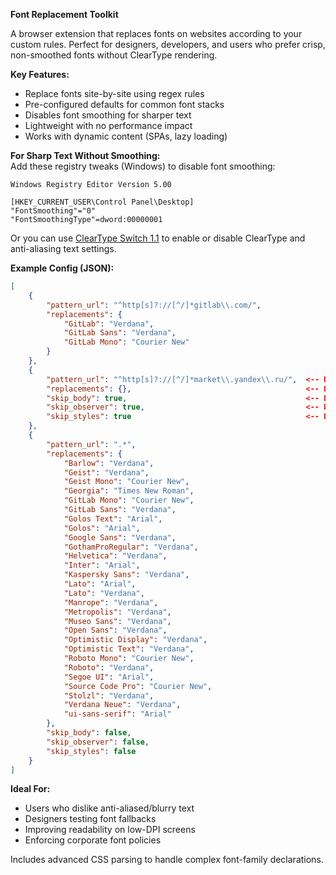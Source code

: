 **Font Replacement Toolkit**  

A browser extension that replaces fonts on websites according to your custom rules. Perfect for designers, developers, and users who prefer crisp, non-smoothed fonts without ClearType rendering.  

**Key Features:**  
- Replace fonts site-by-site using regex rules  
- Pre-configured defaults for common font stacks  
- Disables font smoothing for sharper text  
- Lightweight with no performance impact  
- Works with dynamic content (SPAs, lazy loading)  

**For Sharp Text Without Smoothing:**  
Add these registry tweaks (Windows) to disable font smoothing:  
```
Windows Registry Editor Version 5.00

[HKEY_CURRENT_USER\Control Panel\Desktop]
"FontSmoothing"="0"
"FontSmoothingType"=dword:00000001
```
Or you can use [ClearType Switch 1.1](https://karpolan.com/software/cleartype-switch/) to enable or disable ClearType and anti-aliasing text settings.

**Example Config (JSON):**  
```json
[
    {
        "pattern_url": "^http[s]?://[^/]*gitlab\\.com/",
        "replacements": {
            "GitLab": "Verdana",
            "GitLab Sans": "Verdana",
            "GitLab Mono": "Courier New"
        }
    },
    {
        "pattern_url": "^http[s]?://[^/]*market\\.yandex\\.ru/",  <-- RegExp match URL pattern
        "replacements": {},                                       <-- Disable any font replacemets on matched URL
		"skip_body": true,                                        <-- Do not modify fonts in page content (optional)
		"skip_observer": true,                                    <-- Do not track DOM changes (optional)
		"skip_styles": true                                       <-- Do not modify fonts in CSS (optional)
    },
    {
        "pattern_url": ".*",
        "replacements": {
			"Barlow": "Verdana",
			"Geist": "Verdana",
			"Geist Mono": "Courier New",
			"Georgia": "Times New Roman",
			"GitLab Mono": "Courier New",
			"GitLab Sans": "Verdana",
			"Golos Text": "Arial",
			"Golos": "Arial",
			"Google Sans": "Verdana",
			"GothamProRegular": "Verdana",
			"Helvetica": "Verdana",
			"Inter": "Arial",
			"Kaspersky Sans": "Verdana",
			"Lato": "Arial",
			"Lato": "Verdana",
			"Manrope": "Verdana",
			"Metropolis": "Verdana",
			"Museo Sans": "Verdana",
			"Open Sans": "Verdana",
			"Optimistic Display": "Verdana",
			"Optimistic Text": "Verdana",
			"Roboto Mono": "Courier New",
			"Roboto": "Verdana",
			"Segoe UI": "Arial",
			"Source Code Pro": "Courier New",
			"Stolzl": "Verdana",
			"Verdana Neue": "Verdana",
			"ui-sans-serif": "Arial"
		},
		"skip_body": false,
		"skip_observer": false,
		"skip_styles": false
    }
]
```

**Ideal For:**  
- Users who dislike anti-aliased/blurry text  
- Designers testing font fallbacks  
- Improving readability on low-DPI screens  
- Enforcing corporate font policies  

Includes advanced CSS parsing to handle complex font-family declarations.  
